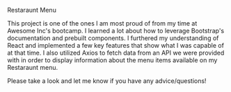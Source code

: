 Restaraunt Menu

This project is one of the ones I am most proud of from my time at Awesome Inc's bootcamp. I learned a lot about how to leverage Bootstrap's documentation and prebuilt components. I furthered my understanding of React and implemented a few key features that show what I was capable of at that time. I also utilized Axios to fetch data from an API we were provided with in order to display information about the menu items available on my Restaraunt menu.

Please take a look and let me know if you have any advice/questions!
